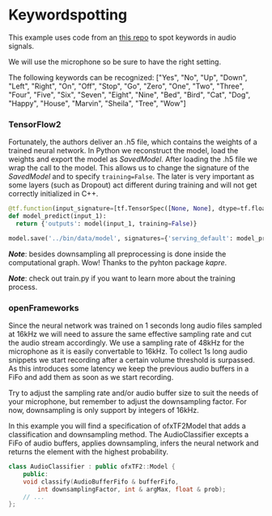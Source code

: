 # Keywordspotting
This example uses code from an [this repo](https://github.com/douglas125/SpeechCmdRecognition) to spot keywords in audio signals. 

We will use the microphone so be sure to have the right setting.

The following keywords can be recognized: ["Yes", "No", "Up", "Down", "Left", "Right", "On", "Off", "Stop", "Go", "Zero", "One", "Two", "Three", "Four", "Five", "Six", "Seven", "Eight", "Nine", "Bed", "Bird", "Cat", "Dog", "Happy", "House", "Marvin", "Sheila", "Tree",  "Wow"]

### TensorFlow2
Fortunately, the authors deliver an .h5 file, which contains the weights of a trained neural network. In Python we reconstruct the model, load the weights and export the model as _SavedModel_.
After loading the .h5 file we wrap the call to the model. This allows us to change the signature of the _SavedModel_ and to specify `training=False`. The later is very important as some layers (such as Dropout) act different during training and will not get correctly initialized in C++. 

```python
@tf.function(input_signature=[tf.TensorSpec([None, None], dtype=tf.float32)])
def model_predict(input_1):
  return {'outputs': model(input_1, training=False)}

model.save('../bin/data/model', signatures={'serving_default': model_predict})
```

***Note***: besides downsampling all preprocessing is done inside the computational graph. Wow! Thanks to the pyhton package _kapre_.

***Note***: check out train.py if you want to learn more about the training process.


### openFrameworks
Since the neural network was trained on 1 seconds long audio files sampled at 16kHz we will need to assure the same effective sampling rate and cut the audio stream accordingly.
We use a sampling rate of 48kHz for the microphone as it is easily convertable to 16kHz. To collect 1s long audio snippets we start recording after a certain volume threshold is surpassed. As this introduces some latency we keep the previous audio buffers in a FiFo and add them as soon as we start recording.

Try to adjust the sampling rate and/or audio buffer size to suit the needs of your microphone, but remember to adjust the downsampling factor. For now, downsampling is only support by integers of 16kHz.

In this example you will find a specification of ofxTF2Model that adds a classification and downsampling method.
The AudioClassifier excepts a FiFo of audio buffers, applies downsampling, infers the neural network and returns the element with the highest probability.
```C++
class AudioClassifier : public ofxTF2::Model {
	public:
	void classify(AudioBufferFifo & bufferFifo, 
		int downsamplingFactor, int & argMax, float & prob);
	// ...
};
```